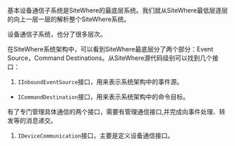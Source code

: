 基本设备通信子系统是SiteWhere的最底层系统。我们就从SiteWhere最低层逐层的向上一层一层的解析整个SiteWhere系统。

设备通信子系统，也分了很多层次。

在SiteWhere系统架构中，可以看到SiteWhere最底层分了两个部分：Event Source，Command Destinations。从SiteWhere源代码级别可以找到几个接口：

1. ```IInboundEventSource```接口，用来表示系统架构中的事件源。
- ```ICommandDestination```接口，用来表示系统架构中的命令目标。

有了专门管理具体通信的两个接口，需要有管理通信接口,并完成向事件处理、转发等的消息递交。

1. ```IDeviceCommunication```接口，主要是定义设备通信接口。


